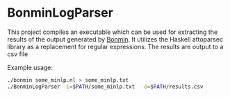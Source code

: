 # BonminLogParser
This project compiles an executable which can be used for extracting the results of the output generated
by [Bonmin](https://projects.coin-or.org/Bonmin). It utilizes the Haskell attoparsec library as a replacement for regular expressions.
The results are output to a csv file

Example usage:

```bash
./bonmin some_minlp.nl > some_minlp.txt
./BonminLogParser -i=$PATH/some_minlp.txt  -o=$PATH/results.csv
```
